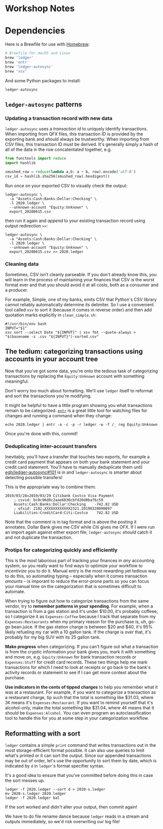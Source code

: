 # Workshop Notes

# Dependencies

Here is a Brewfile for use with [Homebrew](https://brew.sh):

```ruby
# Brewfile for macOS and Linux
brew 'ledger'
brew 'entr'
brew 'ledger-autosync'
brew 'xsv'

```
And some Python packages to install:

```
ledger-autosync
```

## `ledger-autosync` patterns

### Updating a transaction record with new data

`ledger-autosync` uses a _transaction id_ to uniquely identify transactions. When importing from QFX files, this transaction ID is provided by the exporting bank and _should_ always be trustworthy. When importing from CSV files, this transaction ID must be derived. It's generally simply a hash of all of the data in the row concatentated together, e.g.

```python
from functools import reduce
import hashlib

smushed_row = reduce(lambda a,b: a + b, row).encode('utf-8')
csv_id = hashlib.sha256(smushed_row).hexdigest()
```

Run once on your exported CSV to visually check the output:

```shell
ledger-autosync \
  -a "Assets:Cash:Banks:Dollar:Checking" \
  -l 2020.ledger \
  --unknown-account "Equity:Unknown" \
  export_20200615.csv
```

then run it again and _append_ to your existing transaction record using output redirection `>>`:

```shell
ledger-autosync \
  -a "Assets:Cash:Banks:Dollar:Checking" \
  -l 2020.ledger \
  --unknown-account "Equity:Unknown" \
  export_20200615.csv >> 2020.ledger
```

### Cleaning data

Sometimes, CSV isn't cleanly parseable. If you don't already know this, you will learn in the process of maintaining your finances that CSV is the worst format ever and that you should avoid it at all costs, both as a consumer and a producer.

For example, Simple, one of my banks, emits CSV that Python's CSV library cannot reliably automatically determine its delimiter. So I use a convenient tool called `xsv` to sort it (because it comes in reverse order) and then add quotation marks explicitly in `clean_simple.sh`:

```shell
#!/usr/bin/env bash
INPUT="$1"
xsv sort --select Date "${INPUT}" | xsv fmt --quote-always > "$(basename -s .csv "${INPUT}")-sorted.csv"
```

## The tedium: categorizing transactions using accounts in your account tree

Now that you've got some data, you're onto the tedious task of categorizing transactions by replacing the `Equity:Unknown` account with something meaningful.

Don't worry too much about formatting. We'll use `ledger` itself to reformat and sort the transactions you're modifying.

It might be helpful to have a little program showing you what transactions remain to be categorized. [`entr`](http://eradman.com/entrproject/) is a great little tool for watching files for changes and running a command when they change:

```shell
echo 2020.ledger | entr -a -c -p -r ledger -w -f /_ reg Equity:Unknown
```

Once you're done with this, commit!

### Deduplicating inter-account transfers

Inevitably, you'll have a transfer that touches two exports, for example a credit card payment that appears on both your bank statement and your credit card statement. You'll have to manually deduplicate them until [egh/ledger-autosync#101](https://github.com/egh/ledger-autosync/issues/101) is in and `ledger-autosync` is smarter about detecting possible transfers!

This is the appropriate way to combine them:

```ledger
2019/03/28=2019/03/29 Citibank Costco Visa Payment
    ; csvid: bc0c96d0c2aae6830cbfd20d8baf6c59
    Assets:Cash:Banks:Dollar:Checking    -742.82 USD
    ; ofxid: 2102.XXXXXXXXXXXX2321.20190328090097
    Liabilities:CreditCard:Citi:Costco    742.82 USD
```

Note that the comment is in tag format and is above the posting it annotates. Dollar Bank gives me CSV while Citi gives me OFX. If I were run an import again against either export file, `ledger-autosync` _should_ catch it and not duplicate the transaction.

### Protips for categorizing quickly and efficiently

This is the most laborious part of tracking your finances in _any_ accounting system, so you really want to find ways to optimize your workflow to _incentivize_ you to do it. Manual entry is the most rewarding yet tedious way to do this, so automating typing – especially when it comes transaction _amounts_ – is imporant to reduce the error-prone parts so you can focus your manual time on the categorization that is sometimes difficult to automate.

When trying to figure out how to categorize transactions from the same vendor, try to **remember patterns in your spending**. For example, when a transaction is from a gas station and it's under $10.00, it's probably coffeee, so I categorize it as `Expenses:Coffee` because I track that separate from my `Expenses:Restaurants` when my primary reason for the purchase is, uh, go-go bean juice. If the gas station charge is between $20 and $40, it's 95% likely refueling my car with a 10 gallon tank. If the charge is over that, it's probably for my big SUV with its 25 gallon tank.

**Make progress** when categorizing. If you can't figure out what a transaction is from the cryptic information your bank gives you, mark it with something and move on, e.g. `Equity:Unknown` for bank transaction records or `Expenses:Stuff` for credit card records. These two things help me mark transactions for which I need to look at receipts or go back to the bank's  activity records or statement to see if I can get more context about the purchase.

**Use indicators in the cents of tipped charges** to help you remember what it was at a restaurant. For example, if you want to categorize a transaction as a restaurant charge, tip such that the total is something like $31.03, where 3¢ means it's `Expenses:Restaurant`. If you want to remind yourself that it's alcohol-only, make the total something like $31.04, where 4¢ means that it should be `Expenses:Alcohol`. You can even program an autoclassification tool to handle this for you at some step in your categorization workflow.

## Reformatting with a sort

`ledger` contains a simple `print` command that writes transactions out in the most storage-efficient format possible. It can also use queries to limit what's printed or it can sort the output. Since our appended transactions may be out of order, let's use the opportunity to sort them by date, which is indicated by `d` in `ledger`'s format specifier syntax.

It's a good idea to ensure that you've committed before doing this in case the sort messes up.

```shell
ledger -f 2020.ledger --sort d > 2020-s.ledger
mv 2020-s.ledger 2020.ledger
ledger -f 2020.ledger bal
```

If the sort worked and didn't alter your output, then commit again!

We have to do file rename dance because `ledger` reads in a stream and outputs immediately, so we'd risk overwriting our log file!

